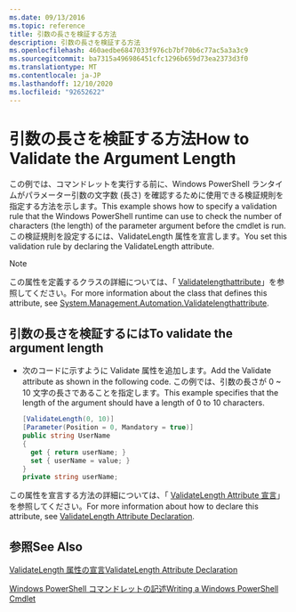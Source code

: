 ```yaml
---
ms.date: 09/13/2016
ms.topic: reference
title: 引数の長さを検証する方法
description: 引数の長さを検証する方法
ms.openlocfilehash: 460aedbe6847033f976cb7bf70b6c77ac5a3a3c9
ms.sourcegitcommit: ba7315a496986451cfc1296b659d73ea2373d3f0
ms.translationtype: MT
ms.contentlocale: ja-JP
ms.lasthandoff: 12/10/2020
ms.locfileid: "92652622"
---
```

# <a name="how-to-validate-the-argument-length"></a><span data-ttu-id="d879d-103">引数の長さを検証する方法</span><span class="sxs-lookup"><span data-stu-id="d879d-103">How to Validate the Argument Length</span></span>

<span data-ttu-id="d879d-104">この例では、コマンドレットを実行する前に、Windows PowerShell ランタイムがパラメーター引数の文字数 (長さ) を確認するために使用できる検証規則を指定する方法を示します。</span><span class="sxs-lookup"><span data-stu-id="d879d-104">This example shows how to specify a validation rule that the Windows PowerShell runtime can use to check the number of characters (the length) of the parameter argument before the cmdlet is run.</span></span> <span data-ttu-id="d879d-105">この検証規則を設定するには、ValidateLength 属性を宣言します。</span><span class="sxs-lookup"><span data-stu-id="d879d-105">You set this validation rule by declaring the ValidateLength attribute.</span></span>

> [!NOTE]
> <span data-ttu-id="d879d-106">この属性を定義するクラスの詳細については、「 [Validatelengthattribute](/dotnet/api/System.Management.Automation.ValidateLengthAttribute)」を参照してください。</span><span class="sxs-lookup"><span data-stu-id="d879d-106">For more information about the class that defines this attribute, see [System.Management.Automation.Validatelengthattribute](/dotnet/api/System.Management.Automation.ValidateLengthAttribute).</span></span>

## <a name="to-validate-the-argument-length"></a><span data-ttu-id="d879d-107">引数の長さを検証するには</span><span class="sxs-lookup"><span data-stu-id="d879d-107">To validate the argument length</span></span>

- <span data-ttu-id="d879d-108">次のコードに示すように Validate 属性を追加します。</span><span class="sxs-lookup"><span data-stu-id="d879d-108">Add the Validate attribute as shown in the following code.</span></span> <span data-ttu-id="d879d-109">この例では、引数の長さが 0 ~ 10 文字の長さであることを指定します。</span><span class="sxs-lookup"><span data-stu-id="d879d-109">This example specifies that the length of the argument should have a length of 0 to 10 characters.</span></span>

    ```csharp
    [ValidateLength(0, 10)]
    [Parameter(Position = 0, Mandatory = true)]
    public string UserName
    {
      get { return userName; }
      set { userName = value; }
    }
    private string userName;
    ```

<span data-ttu-id="d879d-110">この属性を宣言する方法の詳細については、「 [ValidateLength Attribute 宣言](./validatelength-attribute-declaration.md)」を参照してください。</span><span class="sxs-lookup"><span data-stu-id="d879d-110">For more information about how to declare this attribute, see [ValidateLength Attribute Declaration](./validatelength-attribute-declaration.md).</span></span>

## <a name="see-also"></a><span data-ttu-id="d879d-111">参照</span><span class="sxs-lookup"><span data-stu-id="d879d-111">See Also</span></span>

[<span data-ttu-id="d879d-112">ValidateLength 属性の宣言</span><span class="sxs-lookup"><span data-stu-id="d879d-112">ValidateLength Attribute Declaration</span></span>](./validatelength-attribute-declaration.md)

[<span data-ttu-id="d879d-113">Windows PowerShell コマンドレットの記述</span><span class="sxs-lookup"><span data-stu-id="d879d-113">Writing a Windows PowerShell Cmdlet</span></span>](./writing-a-windows-powershell-cmdlet.md)
